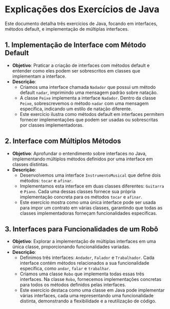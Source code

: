 # Explicações dos Exercícios de Java

Este documento detalha três exercícios de Java, focando em interfaces, métodos default, e implementação de múltiplas interfaces.

## 1. Implementação de Interface com Método Default

- **Objetivo**: Praticar a criação de interfaces com métodos default e entender como eles podem ser sobrescritos em classes que implementam a interface.
- **Descrição**:
    - Criamos uma interface chamada `Nadador` que possui um método default `nadar`, imprimindo uma mensagem padrão sobre natação.
    - A classe `Peixe` implementa a interface `Nadador`. Dentro da classe `Peixe`, sobrescrevemos o método `nadar` com uma mensagem específica, indicando um estilo de natação diferente.
    - Este exercício ilustra como métodos default em interfaces permitem fornecer implementações que podem ser usadas ou sobrescritas por classes implementadoras.

## 2. Interface com Múltiplos Métodos

- **Objetivo**: Aprofundar o entendimento sobre interfaces no Java, implementando múltiplos métodos definidos por uma interface em classes distintas.
- **Descrição**:
    - Desenvolvemos uma interface `InstrumentoMusical` que define dois métodos: `tocar` e `afinar`.
    - Implementamos esta interface em duas classes diferentes: `Guitarra` e `Piano`. Cada uma dessas classes fornece sua própria implementação concreta para os métodos `tocar` e `afinar`.
    - Este exercício mostra como uma única interface pode ser usada para impor um contrato em várias classes, garantindo que todas as classes implementadoras forneçam funcionalidades específicas.

## 3. Interfaces para Funcionalidades de um Robô

- **Objetivo**: Explorar a implementação de múltiplas interfaces em uma única classe, proporcionando funcionalidades variadas.
- **Descrição**:
    - Definimos três interfaces: `Andador`, `Falador` e `Trabalhador`. Cada interface contém métodos relacionados a sua funcionalidade específica, como `andar`, `falar` e `trabalhar`.
    - Criamos uma classe `Robo` que implementa todas essas três interfaces. Na classe `Robo`, fornecemos implementações concretas para todos os métodos definidos pelas interfaces.
    - Este exercício destaca como uma classe em Java pode implementar várias interfaces, cada uma representando uma funcionalidade distinta, demonstrando a flexibilidade e a reutilização de código.
